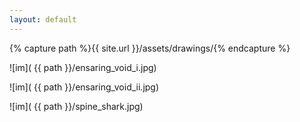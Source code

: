 ```yaml
---
layout: default
---
```


{% capture path %}{{ site.url }}/assets/drawings/{% endcapture %} 


![im]( {{ path }}/ensaring_void_i.jpg)

![im]( {{ path }}/ensaring_void_ii.jpg)

![im]( {{ path }}/spine_shark.jpg)
